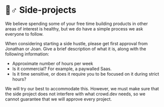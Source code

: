 # 👷♂ Side-projects

We believe spending some of your free time building products in other areas of interest is healthy, but we do have a simple process we ask everyone to follow.&#x20;

When considering starting a side hustle, please get first approval from Jonathan or Joan. Give a brief description of what it is, along with the following information:

* Approximate number of hours per week
* Is it commercial? For example, a paywalled Saas.
* Is it time sensitive, or does it require you to be focused on it during strict hours?

We will try our best to accommodate this. However, we must make sure that the side project does not interfere with what crowd.dev needs, so we cannot guarantee that we will approve every project.
